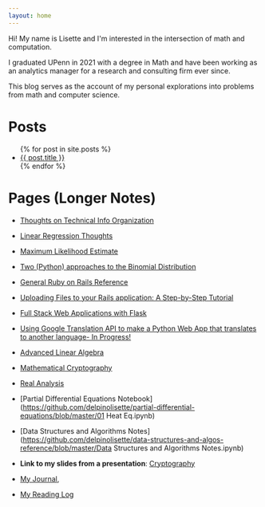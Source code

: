 ```yaml
---
layout: home
---
```

Hi! My name is Lisette and I'm interested in the intersection of math and computation. 

I graduated UPenn in 2021 with a degree in Math and have been working as an analytics manager for a research and consulting firm ever since. 

This blog serves as the account of my personal explorations into problems from math and computer science.

# Posts

<ul>
  {% for post in site.posts %}
    <li>
      <a href="{{ post.url }}">{{ post.title }}</a>
      <br>
    </li>
  {% endfor %}
</ul>

# Pages (Longer Notes)

- [Thoughts on Technical Info Organization](/organization.html)
- [Linear Regression Thoughts](/linear_regression.html)
- [Maximum Likelihood Estimate](/MLE.html)
- [Two (Python) approaches to the Binomial Distribution](/binom_dist.html)
- [General Ruby on Rails Reference](/ruby.html)
- [Uploading Files to your Rails application: A Step-by-Step Tutorial](/rails_active_store_file_upload.html)
- [Full Stack Web Applications with Flask](/flask_start.html)
- [Using Google Translation API to make a Python Web App that translates to another language- In Progress!](/flask_py_translate_api.html)
- [Advanced Linear Algebra](/line_alg.html)
- [Mathematical Cryptography](/mathematical_crypto.html)
- [Real Analysis](/analysis.html)
- [Partial Differential Equations Notebook](https://github.com/delpinolisette/partial-differential-equations/blob/master/01 Heat Eq.ipynb)
- [Data Structures and Algorithms Notes](https://github.com/delpinolisette/data-structures-and-algos-reference/blob/master/Data Structures and Algorithms Notes.ipynb)

- **Link to my slides from a presentation**: [Cryptography](https://drive.google.com/file/d/1MdGkOsmxy2CyUJRVHIdzjVyykqI3To42/view?fbclid=IwAR3VM03FceUloxVeDge2JDqKOYtu4hkWEx-uqhDgS_nINv2S9eHKC78kZdU)
- [My Journal](journal.md), 
- [My Reading Log](reading.md)







